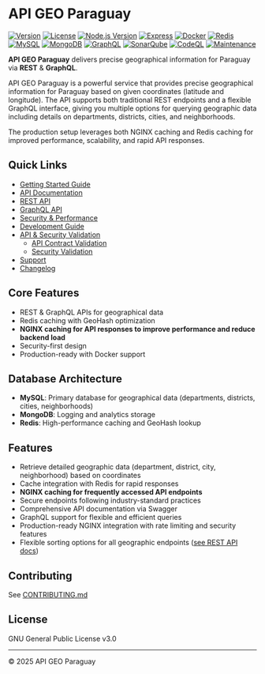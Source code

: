 # API GEO Paraguay

[![Version](https://img.shields.io/badge/version-2.18.3-blue.svg)](https://github.com/josego85/api-geo-paraguay)
[![License](https://img.shields.io/badge/license-GPL%20v3-blue.svg)](LICENSE)
[![Node.js Version](https://img.shields.io/badge/node-v22.18.0-green.svg)](https://nodejs.org)
[![Express](https://img.shields.io/badge/express-v5.1.0-lightgrey.svg)](https://expressjs.com)
[![Docker](https://img.shields.io/badge/docker-v27.5.1-blue.svg)](https://www.docker.com/)
[![Redis](https://img.shields.io/badge/redis-v8.2.1-red.svg)](https://redis.io)
[![MySQL](https://img.shields.io/badge/mysql-v8.0.43-orange.svg)](https://www.mysql.com)
[![MongoDB](https://img.shields.io/badge/mongodb-v7.0.23-green.svg)](https://www.mongodb.com)
[![GraphQL](https://img.shields.io/badge/graphql-✓-e10098.svg)](https://graphql.org)
[![SonarQube](https://img.shields.io/badge/code%20quality-sonarqube-4AB6E5.svg)](http://localhost:9000)
[![CodeQL](https://github.com/josego85/api-geo-paraguay/workflows/CodeQL/badge.svg)](https://github.com/josego85/api-geo-paraguay/actions)
[![Maintenance](https://img.shields.io/badge/maintained-yes-green.svg)](https://github.com/josego85/api-geo-paraguay/graphs/commit-activity)

**API GEO Paraguay** delivers precise geographical information for Paraguay via **REST** & **GraphQL**.

API GEO Paraguay is a powerful service that provides precise geographical information for Paraguay based on given coordinates (latitude and longitude). The API supports both traditional REST endpoints and a flexible GraphQL interface, giving you multiple options for querying geographic data including details on departments, districts, cities, and neighborhoods.

The production setup leverages both NGINX caching and Redis caching for improved performance, scalability, and rapid API responses.

## Quick Links

- [Getting Started Guide](docs/guides/setup.md)
- [API Documentation](docs/api/README.md)
- [REST API](docs/guides/rest.md)
- [GraphQL API](docs/guides/graphql.md)
- [Security & Performance](docs/guides/security.md)
- [Development Guide](docs/development/README.md)
- [API & Security Validation](docs/development/spectral.md)
  - [API Contract Validation](docs/development/spectral.md#api-contract-validation)
  - [Security Validation](docs/development/spectral.md#security-validation-with-pre-commit)
- [Support](docs/SUPPORT.md)
- [Changelog](CHANGELOG.md)

## Core Features

- REST & GraphQL APIs for geographical data
- Redis caching with GeoHash optimization
- **NGINX caching for API responses to improve performance and reduce backend load**
- Security-first design
- Production-ready with Docker support

## Database Architecture

- **MySQL**: Primary database for geographical data (departments, districts, cities, neighborhoods)
- **MongoDB**: Logging and analytics storage
- **Redis**: High-performance caching and GeoHash lookup

## Features

- Retrieve detailed geographic data (department, district, city, neighborhood) based on coordinates
- Cache integration with Redis for rapid responses
- **NGINX caching for frequently accessed API endpoints**
- Secure endpoints following industry-standard practices
- Comprehensive API documentation via Swagger
- GraphQL support for flexible and efficient queries
- Production-ready NGINX integration with rate limiting and security features
- Flexible sorting options for all geographic endpoints ([see REST API docs](docs/guides/rest.md#sorting))

## Contributing

See [CONTRIBUTING.md](CONTRIBUTING.md)

## License

GNU General Public License v3.0

---

© 2025 API GEO Paraguay

